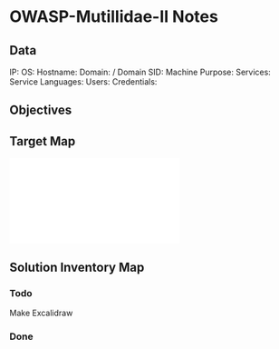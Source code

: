 # OWASP-Mutillidae-II Notes

## Data 

IP: 
OS:
Hostname:
Domain:  / Domain SID:
Machine Purpose: 
Services:
Service Languages:
Users:
Credentials:

## Objectives

## Target Map

![](OWASP-Mutillidae-II-map.excalidraw.md)

## Solution Inventory Map


### Todo 

Make Excalidraw

### Done
      

